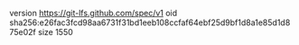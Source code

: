 version https://git-lfs.github.com/spec/v1
oid sha256:e26fac3fcd98aa6731f31bd1eeb108ccfaf64ebf25d9bf1d8a1e85d1d875e02f
size 1550
